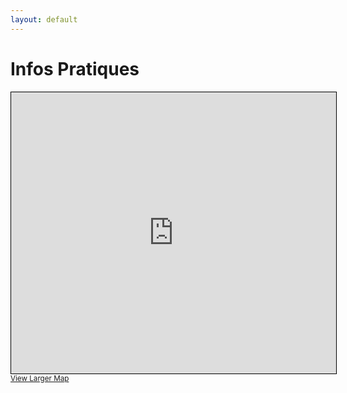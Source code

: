 ```yaml
---
layout: default
---
```


# Infos Pratiques 

<iframe width="520" height="450" frameborder="0" scrolling="no" marginheight="0" marginwidth="0" src="https://www.openstreetmap.org/export/embed.html?bbox=0.06669044494628908%2C49.47677044654968%2C0.1250553131103516%2C49.50643058403142&amp;layer=hot&amp;marker=49.49160276178786%2C0.09587287902832031" style="border: 1px solid black"></iframe><br/><small><a href="https://www.openstreetmap.org/?mlat=49.4916&amp;mlon=0.0959#map=14/49.4916/0.0959&amp;layers=H">View Larger Map</a></small>
